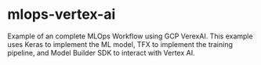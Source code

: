 # mlops-vertex-ai
Example of an complete MLOps Workflow using GCP VerexAI. This example uses Keras to implement the ML model, TFX to implement the training pipeline, and Model Builder SDK to interact with Vertex AI.
